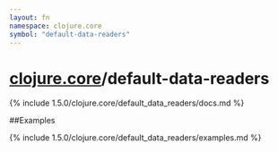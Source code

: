 ```yaml
---
layout: fn
namespace: clojure.core
symbol: "default-data-readers"
---
```


# [clojure.core](../)/default-data-readers

{% include 1.5.0/clojure.core/default_data_readers/docs.md %}

##Examples

{% include 1.5.0/clojure.core/default_data_readers/examples.md %}

